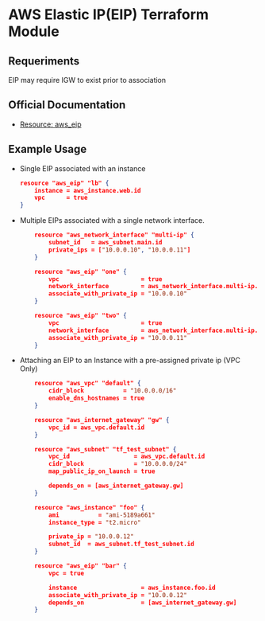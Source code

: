 # AWS Elastic IP(EIP) Terraform Module

## Requeriments
EIP may require IGW to exist prior to association

## Official Documentation
- [Resource: aws_eip](https://registry.terraform.io/providers/hashicorp/aws/latest/docs/resources/eip)

## Example Usage

- Single EIP associated with an instance
    ```json
    resource "aws_eip" "lb" {
        instance = aws_instance.web.id
        vpc      = true
    }
    ```

- Multiple EIPs associated with a single network interface.
    ```json
        resource "aws_network_interface" "multi-ip" {
            subnet_id   = aws_subnet.main.id
            private_ips = ["10.0.0.10", "10.0.0.11"]
        }

        resource "aws_eip" "one" {
            vpc                       = true
            network_interface         = aws_network_interface.multi-ip.id
            associate_with_private_ip = "10.0.0.10"
        }

        resource "aws_eip" "two" {
            vpc                       = true
            network_interface         = aws_network_interface.multi-ip.id
            associate_with_private_ip = "10.0.0.11"
        }
    ```

- Attaching an EIP to an Instance with a pre-assigned private ip (VPC Only)
    ```json
        resource "aws_vpc" "default" {
            cidr_block           = "10.0.0.0/16"
            enable_dns_hostnames = true
        }

        resource "aws_internet_gateway" "gw" {
            vpc_id = aws_vpc.default.id
        }

        resource "aws_subnet" "tf_test_subnet" {
            vpc_id                  = aws_vpc.default.id
            cidr_block              = "10.0.0.0/24"
            map_public_ip_on_launch = true

            depends_on = [aws_internet_gateway.gw]
        }

        resource "aws_instance" "foo" {
            ami           = "ami-5189a661"
            instance_type = "t2.micro"

            private_ip = "10.0.0.12"
            subnet_id  = aws_subnet.tf_test_subnet.id
        }

        resource "aws_eip" "bar" {
            vpc = true

            instance                  = aws_instance.foo.id
            associate_with_private_ip = "10.0.0.12"
            depends_on                = [aws_internet_gateway.gw]
        }
    ```